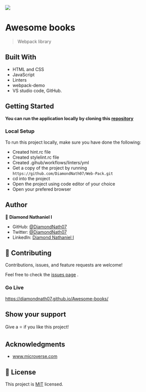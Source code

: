 ![](https://img.shields.io/badge/Microverse-blueviolet)

# Awesome books

> Webpack library

## Built With

- HTML and CSS
- JavaScript
- Linters
- webpack-demo
- VS studio code, GitHub.

## Getting Started

**You can run the application locally by cloning this [repository](https://github.com/DiamondNath07/Web-Pack.git)**

### Local Setup

To run this project locally, make sure you have done the following:

- Created hint.rc file
- Created stylelint.rc file
- Created .gihub/workflows/linters/yml
- Get a copy of the project by running `https://github.com/DiamondNath07/Web-Pack.git`
- cd into the project
- Open the project using code editor of your choice
- Open your prefered browser

## Author

👤 **Diamond Nathaniel I**

- GitHub: [@DiamondNath07](https://github.com/DiamondNath07)
- Twitter: [@DiamondNath07](https://twitter.com/@diamondNath07)
- LinkedIn: [Diamond Nathaniel I](https://linkedin.com/in/diamond-nathaniel-6b664b245)

## 🤝 Contributing

Contributions, issues, and feature requests are welcome!

Feel free to check the [issues page](https://github.com/DiamondNath07/Web-Pack.git/issues) .

### Go Live

https://diamondnath07.github.io/Awesome-books/

## Show your support

Give a ⭐️ if you like this project!

## Acknowledgments

- www.microverse.com


## 📝 License

This project is [MIT](./LICENSE) licensed.
